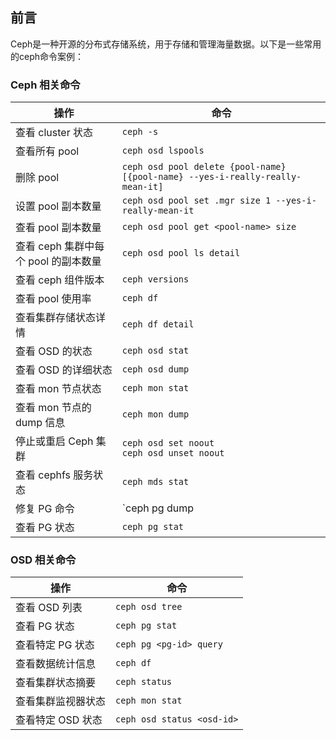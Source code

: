 ## 前言

Ceph是一种开源的分布式存储系统，用于存储和管理海量数据。以下是一些常用的ceph命令案例：

### **Ceph 相关命令**

| 操作                             | 命令                                                         |
|----------------------------------|--------------------------------------------------------------|
| 查看 cluster 状态                 | `ceph -s`                                                    |
| 查看所有 pool                     | `ceph osd lspools`                                           |
| 删除 pool                         | `ceph osd pool delete {pool-name} [{pool-name} --yes-i-really-really-mean-it]`   |
| 设置 pool 副本数量               | `ceph osd pool set .mgr size 1 --yes-i-really-mean-it`        |
| 查看 pool 副本数量               | `ceph osd pool get <pool-name> size`                         |
| 查看 ceph 集群中每个 pool 的副本数量 | `ceph osd pool ls detail`                                     |
| 查看 ceph 组件版本               | `ceph versions`                                               |
| 查看 pool 使用率                 | `ceph df`                                                     |
| 查看集群存储状态详情             | `ceph df detail`                                              |
| 查看 OSD 的状态                  | `ceph osd stat`                                               |
| 查看 OSD 的详细状态              | `ceph osd dump`                                               |
| 查看 mon 节点状态                | `ceph mon stat`                                               |
| 查看 mon 节点的 dump 信息        | `ceph mon dump`                                               |
| 停止或重启 Ceph 集群             | `ceph osd set noout` <br> `ceph osd unset noout`              |
| 查看 cephfs 服务状态              | `ceph mds stat`                                               |
| 修复 PG 命令                      | `ceph pg dump | grep unknown` <br> `ceph osd force-create-pg <pgid>` |
| 查看 PG 状态                      | `ceph pg stat`                                                |

### **OSD 相关命令**

| 操作                                 | 命令                                                         |
|--------------------------------------|--------------------------------------------------------------|
| 查看 OSD 列表                        | `ceph osd tree`                                               |
| 查看 PG 状态                         | `ceph pg stat`                                                |
| 查看特定 PG 状态                     | `ceph pg <pg-id> query`                                       |
| 查看数据统计信息                     | `ceph df`                                                     |
| 查看集群状态摘要                     | `ceph status`                                                 |
| 查看集群监视器状态                   | `ceph mon stat`                                               |
| 查看特定 OSD 状态                    | `ceph osd status <osd-id>`                                    |